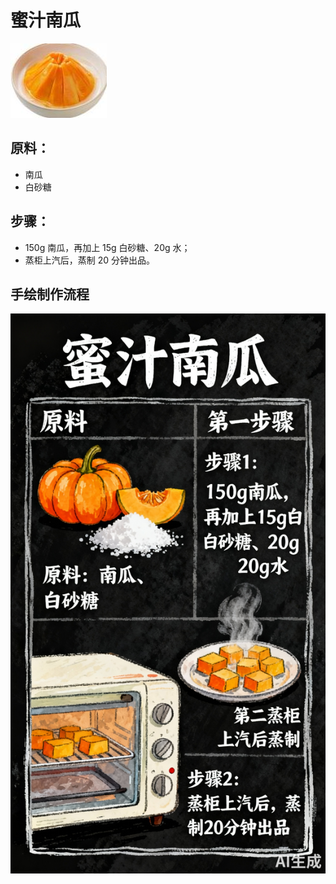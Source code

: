 # 蜜汁南瓜

![蜜汁南瓜](../images/蜜汁南瓜.jpg)


## 原料：
- 南瓜
- 白砂糖

## 步骤：
- 150g 南瓜，再加上 15g 白砂糖、20g 水；
- 蒸柜上汽后，蒸制 20 分钟出品。


## 手绘制作流程

![手绘制作流程](../images/蒸菜/蜜汁南瓜.jpg)
